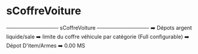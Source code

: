 # sCoffreVoiture
────────────── sCoffreVoiture ──────────────  ➡️ Dépots argent liquide/sale ➡️ limite du coffre véhicule par catégorie (Full configurable) ➡️ Dépot D'item/Armes ➡️ 0.00 MS
